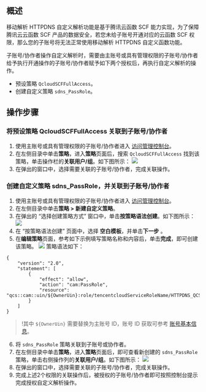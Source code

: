## 概述
移动解析 HTTPDNS 自定义解析功能是基于腾讯云函数 SCF 能力实现，为了保障腾讯云云函数 SCF 产品的数据安全，若您未给子账号开通对应的云函数 SCF 权限，那么您的子账号将无法正常使用移动解析 HTTPDNS 自定义函数功能。

子账号/协作者操作自定义解析时，需要由主账号或具有管理权限的子账号/协作者给予执行开通操作的子账号/协作者赋予如下两个授权后，再执行自定义解析的操作。

- 预设策略 `QcloudSCFFullAccess`。
- 创建自定义策略 `sdns_PassRole`。

## 操作步骤

### 将预设策略 QcloudSCFFullAccess 关联到子账号/协作者
1. 使用主账号或具有管理权限的子账号/协作者进入 [访问管理控制台](https://console.cloud.tencent.com/cam/policy)。
2. 在左侧目录中单击**策略**，进入**策略**页面后，搜索 `QcloudSCFFullAccess` 找到该策略，单击操作栏的**关联用户/组**。如下图所示：
![](https://qcloudimg.tencent-cloud.cn/raw/5cf35c45960fb1d2884baf6305654a0f.png)
3. 在弹出的窗口中，选择需要关联的子账号/协作者，完成关联操作。


### 创建自定义策略 sdns_PassRole，并关联到子账号/协作者
1. 使用主账号或具有管理权限的子账号/协作者进入 [访问管理控制台](https://console.cloud.tencent.com/cam/policy)。
2. 在左侧目录中单击**策略 > 新建自定义策略**。
3. 在弹出的 “选择创建策略方式” 窗口中，单击**按策略语法创建**。如下图所示：
 ![](https://qcloudimg.tencent-cloud.cn/raw/9711ee5be2ee5c3952dbb56ac31d07b6.png)
4. 在 “按策略语法创建” 页面中，选择 **空白模板**，并单击**下一步** 。
5. 在**编辑策略**页面，参考如下示例填写策略名称和内容后，单击**完成**，即可创建该策略。
![](https://qcloudimg.tencent-cloud.cn/raw/947627c609834c256423f17e124122a4.png)
      策略语法如下：
```
{
    "version": "2.0",
    "statement": [
        {
            "effect": "allow",
            "action": "cam:PassRole",
            "resource": "qcs::cam::uin/${OwnerUin}:role/tencentcloudServiceRoleName/HTTPDNS_QCSLinkedRoleInCustomdns"
        }
    ]
}
```
>!其中 `${OwnerUin}` 需要替换为主账号 ID，账号 ID 获取可参考 [账号基本信息](https://cloud.tencent.com/document/product/378/11245)。
>
6. 将 `sdns_PassRole` 策略关联到子账号或协作者。
7. 在左侧目录中单击**策略**，进入**策略**页面后，即可查看新创建的 `sdns_PassRole` 策略，单击右侧操作列的**关联用户/组**。如下图所示：
![](https://qcloudimg.tencent-cloud.cn/raw/8180ba5e0f825223742bf6adb6b95d05.png)
8. 在弹出的窗口中，选择需要关联的子账号/协作者，完成关联操作。
9. 完成上述2个权限的关联操作后，被授权的子账号/协作者即可按照控制台提示完成授权自定义解析操作。

